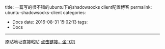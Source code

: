 title: 一篇写的很不错的ubuntu下的shadowsocks client配置博客
permalink: ubuntu-shadowsocks-client
categories:
  - Docs
date: 2016-08-31 15:02:13
tags:
  - Docs
  
---

原贴地址直接粘贴
[点击链接，坐飞机](https://aitanlu.com/ubuntu-shadowsocks-ke-hu-duan-pei-zhi.html)